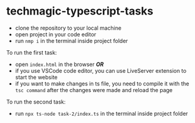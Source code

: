 # techmagic-typescript-tasks

- clone the repository to your local machine
- open project in your code editor
- run ```nmp i``` in the terminal inside project folder

To run the first task: 
- open ```index.html``` in the browser ***OR***
- if you use VSCode code editor, you can use LiveServer extension to start the website
- if you want to make changes in ts file, you need to compile it with the ```tsc command``` after the changes were made and reload the page

To run the second task: 
- run  ```npx ts-node task-2/index.ts``` in the terminal inside project folder
